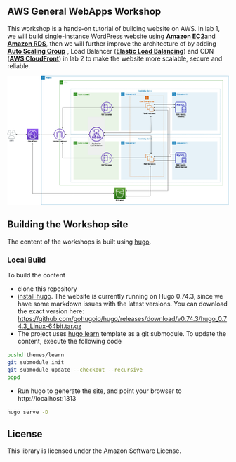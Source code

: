 ## AWS General WebApps Workshop

This workshop is a hands-on tutorial of building website on AWS. In lab 1, we will build single-instance WordPress website using [**Amazon EC2**](https://aws.amazon.com/ec2)and [**Amazon RDS**](https://aws.amazon.com/rds/), then we will further improve the architecture of by adding [**Auto Scaling Group**](https://docs.aws.amazon.com/autoscaling/ec2/userguide/AutoScalingGroup.html) , Load Balancer ([**Elastic Load Balancing**](https://aws.amazon.com/elasticloadbalancing/?nc=sn&loc=0)) and CDN ([**AWS CloudFront**](https://aws.amazon.com/cloudfront)) in lab 2 to make the website more scalable, secure and reliable.

![](/static/images/lab2-architecture.jpg)


## Building the Workshop site

The content of the workshops is built using [hugo](https://gohugo.io/).

### Local Build
To build the content
 * clone this repository
 * [install hugo](https://gohugo.io/getting-started/installing/). The website is currently running on Hugo 0.74.3, since we have some markdown issues with the latest versions. You can download the exact version here: https://github.com/gohugoio/hugo/releases/download/v0.74.3/hugo_0.74.3_Linux-64bit.tar.gz
 * The project uses [hugo learn](https://github.com/matcornic/hugo-theme-learn/) template as a git submodule. To update the content, execute the following code
```bash
pushd themes/learn
git submodule init
git submodule update --checkout --recursive
popd
```
 * Run hugo to generate the site, and point your browser to http://localhost:1313
```bash
hugo serve -D
```

## License

This library is licensed under the Amazon Software License.
